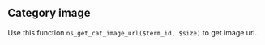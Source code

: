 ## Category image
Use this function <code>ns_get_cat_image_url($term_id, $size)</code> to get image url.
